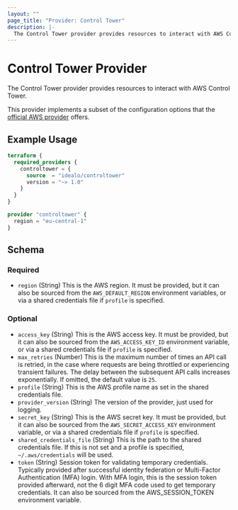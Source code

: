 ```yaml
---
layout: ""
page_title: "Provider: Control Tower"
description: |-
  The Control Tower provider provides resources to interact with AWS Control Tower.
---
```


# Control Tower Provider

The Control Tower provider provides resources to interact with AWS Control Tower.

This provider implements a subset of the configuration options that the [official AWS provider](https://registry.terraform.io/providers/hashicorp/aws/latest/docs#authentication) offers.

## Example Usage

```terraform
terraform {
  required_providers {
    controltower = {
      source  = "idealo/controltower"
      version = "~> 1.0"
    }
  }
}

provider "controltower" {
  region = "eu-central-1"
}
```

<!-- schema generated by tfplugindocs -->
## Schema

### Required

- `region` (String) This is the AWS region. It must be provided, but it can also be sourced from the `AWS_DEFAULT_REGION` environment variables, or via a shared credentials file if `profile` is specified.

### Optional

- `access_key` (String) This is the AWS access key. It must be provided, but it can also be sourced from the `AWS_ACCESS_KEY_ID` environment variable, or via a shared credentials file if `profile` is specified.
- `max_retries` (Number) This is the maximum number of times an API call is retried, in the case where requests are being throttled or experiencing transient failures. The delay between the subsequent API calls increases exponentially. If omitted, the default value is `25`.
- `profile` (String) This is the AWS profile name as set in the shared credentials file.
- `provider_version` (String) The version of the provider, just used for logging.
- `secret_key` (String) This is the AWS secret key. It must be provided, but it can also be sourced from the `AWS_SECRET_ACCESS_KEY` environment variable, or via a shared credentials file if `profile` is specified.
- `shared_credentials_file` (String) This is the path to the shared credentials file. If this is not set and a profile is specified, `~/.aws/credentials` will be used.
- `token` (String) Session token for validating temporary credentials. Typically provided after successful identity federation or Multi-Factor Authentication (MFA) login. With MFA login, this is the session token provided afterward, not the 6 digit MFA code used to get temporary credentials. It can also be sourced from the AWS_SESSION_TOKEN environment variable.